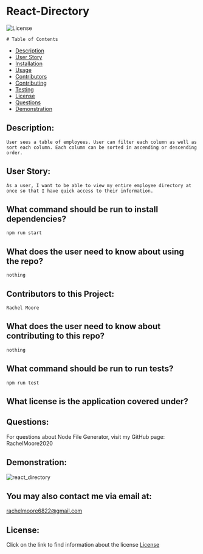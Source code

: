 

  # React-Directory

  ![License](https://img.shields.io/badge/License--blue.svg "License Badge")
  



    # Table of Contents

* [Description](#description)
* [User Story](#user-story)
* [Installation](#what-command-should-be-run-to-install-dependencies)
* [Usage](#what-does-the-user-need-to-know-about-using-the-repo)
* [Contributors](#contributors-to-this-project)
* [Contributing](#what-does-the-user-need-to-know-about-contributing-to-this-repo)
* [Testing](#what-command-should-be-run-to-run-tests)
* [License](#what-license-is-the-application-covered-under)
* [Questions](#questions)
* [Demonstration](#demonstration)
    

## Description:
    User sees a table of employees. User can filter each column as well as sort each column. Each column can be sorted in ascending or descending order.

## User Story:
    As a user, I want to be able to view my entire employee directory at once so that I have quick access to their information.

## What command should be run to install dependencies?
    npm run start

## What does the user need to know about using the repo?
    nothing

## Contributors to this Project:
    Rachel Moore

## What does the user need to know about contributing to this repo?
    nothing

## What command should be run to run tests?
    npm run test

## What license is the application covered under?
    

## Questions:
For questions about Node File Generator, visit my GitHub page:
    RachelMoore2020

## Demonstration:
![react_directory](https://user-images.githubusercontent.com/68473729/106035511-354ae000-60a2-11eb-83a6-c8132183bcdd.gif)
  
  ## You may also contact me via email at:
  rachelmoore6822@gmail.com
  
  ## License:
  Click on the link to find information about the license
  [License](https://opensource.org/licenses/)
